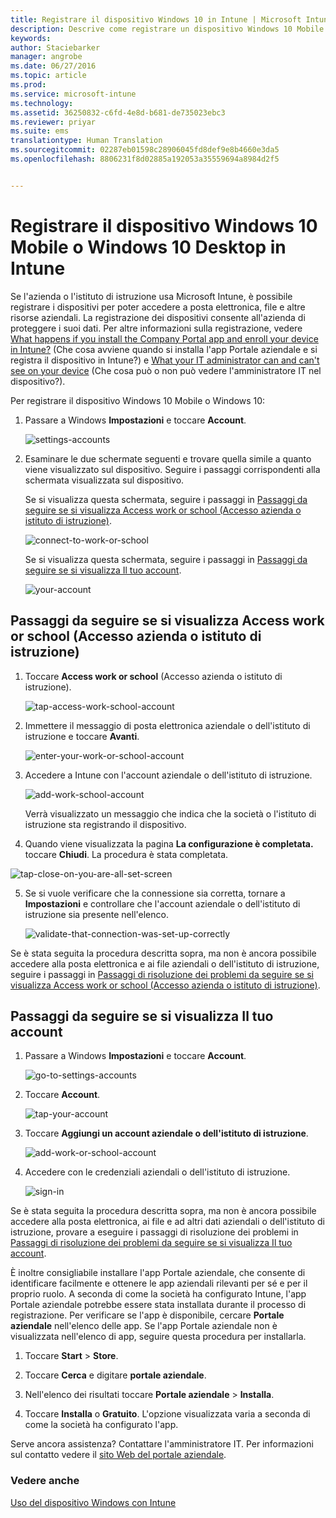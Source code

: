 ```yaml
---
title: Registrare il dispositivo Windows 10 in Intune | Microsoft Intune
description: Descrive come registrare un dispositivo Windows 10 Mobile o Desktop in Intune
keywords: 
author: Staciebarker
manager: angrobe
ms.date: 06/27/2016
ms.topic: article
ms.prod: 
ms.service: microsoft-intune
ms.technology: 
ms.assetid: 36250832-c6fd-4e8d-b681-de735023ebc3
ms.reviewer: priyar
ms.suite: ems
translationtype: Human Translation
ms.sourcegitcommit: 02287eb01598c28906045fd8def9e8b4660e3da5
ms.openlocfilehash: 8806231f8d02885a192053a35559694a8984d2f5


---
```



# Registrare il dispositivo Windows 10 Mobile o Windows 10 Desktop in Intune

Se l'azienda o l'istituto di istruzione usa Microsoft Intune, è possibile registrare i dispositivi per poter accedere a posta elettronica, file e altre risorse aziendali. La registrazione dei dispositivi consente all'azienda di proteggere i suoi dati. Per altre informazioni sulla registrazione, vedere [What happens if you install the Company Portal app and enroll your device in Intune?](what-happens-if-you-install-the-company-portal-app-and-enroll-your-device-in-intune-windows.md) (Che cosa avviene quando si installa l'app Portale aziendale e si registra il dispositivo in Intune?) e [What your IT administrator can and can't see on your device](what-can-your-it-administrator-see-when-you-enroll-your-device-in-intune-windows.md) (Che cosa può o non può vedere l'amministratore IT nel dispositivo?).


Per registrare il dispositivo Windows 10 Mobile o Windows 10:

1.  Passare a Windows **Impostazioni** e toccare **Account**.

    ![settings-accounts](./media/w10-enroll-rs1-settings-accounts.png)

2.  Esaminare le due schermate seguenti e trovare quella simile a quanto viene visualizzato sul dispositivo. Seguire i passaggi corrispondenti alla schermata visualizzata sul dispositivo.

    Se si visualizza questa schermata, seguire i passaggi in [Passaggi da seguire se si visualizza Access work or school (Accesso azienda o istituto di istruzione)](#steps-to-follow-if-you-see-access-work-or-school).

    ![connect-to-work-or-school](./media/w10-enroll-rs1-connect-to-work-or-school.png)

    Se si visualizza questa schermata, seguire i passaggi in [Passaggi da seguire se si visualizza Il tuo account](#steps-to-follow-if-you-see-your-account).

    ![your-account](./media/w10-enroll-2-accounts-your-account.png)

## Passaggi da seguire se si visualizza Access work or school (Accesso azienda o istituto di istruzione)

1.  Toccare **Access work or school** (Accesso azienda o istituto di istruzione).

    ![tap-access-work-school-account](./media/w10-enroll-rs1-connect-to-work-or-school.png)

2.  Immettere il messaggio di posta elettronica aziendale o dell'istituto di istruzione e toccare **Avanti**.

    ![enter-your-work-or-school-account](./media/w10-enroll-rs1-set-up-work-or-school-account.png)

3. Accedere a Intune con l'account aziendale o dell'istituto di istruzione.

    ![add-work-school-account](./media/w10-enroll-rs1-enter-your-credentials.png)

    Verrà visualizzato un messaggio che indica che la società o l'istituto di istruzione sta registrando il dispositivo.

4. Quando viene visualizzata la pagina **La configurazione è completata.** toccare **Chiudi**. La procedura è stata completata.

  ![tap-close-on-you-are-all-set-screen](./media/w10-enroll-rs1-youre-all-set.png)

5. Se si vuole verificare che la connessione sia corretta, tornare a **Impostazioni** e controllare che l'account aziendale o dell'istituto di istruzione sia presente nell'elenco.

    ![validate-that-connection-was-set-up-correctly](./media/w10-enroll-rs1-validate-successful-enrollment.png)

Se è stata seguita la procedura descritta sopra, ma non è ancora possibile accedere alla posta elettronica e ai file aziendali o dell'istituto di istruzione, seguire i passaggi in [Passaggi di risoluzione dei problemi da seguire se si visualizza Access work or school (Accesso azienda o istituto di istruzione)](troubleshoot-your-windows-10-device-windows.md#troubleshooting-steps-to-follow-if-you-see-access-work-or-school).


## Passaggi da seguire se si visualizza Il tuo account

1.  Passare a Windows **Impostazioni** e toccare **Account**.

    ![go-to-settings-accounts](./media/W10-enroll-1-settings-accounts.png)

2.  Toccare **Account**.

    ![tap-your-account](./media/W10-enroll-2-accounts-your-account.png)

3.  Toccare **Aggiungi un account aziendale o dell'istituto di istruzione**.

    ![add-work-or-school-account](./media/w10-enroll-3-add-work-school-acct.png)

4.  Accedere con le credenziali aziendali o dell'istituto di istruzione.

    ![sign-in](./media/W10-enroll-4-sign-in.png)

Se è stata seguita la procedura descritta sopra, ma non è ancora possibile accedere alla posta elettronica, ai file e ad altri dati aziendali o dell'istituto di istruzione, provare a eseguire i passaggi di risoluzione dei problemi in [Passaggi di risoluzione dei problemi da seguire se si visualizza Il tuo account](troubleshoot-your-windows-10-device-windows.md#troubleshooting-steps-to-follow-if-you-see-your-account).

È inoltre consigliabile installare l'app Portale aziendale, che consente di identificare facilmente e ottenere le app aziendali rilevanti per sé e per il proprio ruolo. A seconda di come la società ha configurato Intune, l'app Portale aziendale potrebbe essere stata installata durante il processo di registrazione. Per verificare se l'app è disponibile, cercare **Portale aziendale** nell'elenco delle app. Se l'app Portale aziendale non è visualizzata nell'elenco di app, seguire questa procedura per installarla.

1.  Toccare **Start** &gt; **Store**.

2.  Toccare **Cerca** e digitare **portale aziendale**.

3.  Nell'elenco dei risultati toccare **Portale aziendale** &gt; **Installa**.

4.  Toccare **Installa** o **Gratuito**. L'opzione visualizzata varia a seconda di come la società ha configurato l'app.

Serve ancora assistenza? Contattare l'amministratore IT. Per informazioni sul contatto vedere il [sito Web del portale aziendale](http://portal.manage.microsoft.com).

### Vedere anche
[Uso del dispositivo Windows con Intune](using-your-windows-device-with-intune.md)



<!--HONumber=Aug16_HO3-->


